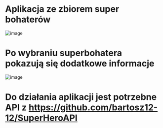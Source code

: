 # Aplikacja ze zbiorem super bohaterów
![image](https://github.com/bartosz12-12/SuperHeroFrontAngular/assets/73654110/13c753a9-4fd5-4a2f-9560-9b2e9c701571)

# Po wybraniu superbohatera pokazują się dodatkowe informacje
![image](https://github.com/bartosz12-12/SuperHeroFrontAngular/assets/73654110/d884b59d-347a-4aa2-a6b5-988fb38aeeb7)

# Do działania aplikacji jest potrzebne API z https://github.com/bartosz12-12/SuperHeroAPI

